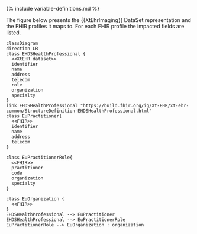 {% include variable-definitions.md %}

The figure below presents the {{XtEhrImaging}} DataSet representation and the FHIR profiles it maps to. For each FHIR profile the impacted fields are listed.

```mermaid
classDiagram
direction LR
class EHDSHealthProfessional {
  <<XtEHR dataset>>
  identifier
  name
  address
  telecom
  role
  organization
  specialty
}
link EHDSHealthProfessional "https://build.fhir.org/ig/Xt-EHR/xt-ehr-common/StructureDefinition-EHDSHealthProfessional.html"
class EuPractitioner{
  <<FHIR>>
  identifier
  name
  address
  telecom
}

class EuPractitionerRole{
  <<FHIR>>
  practitioner
  code
  organization
  specialty
}

class EuOrganization {
  <<FHIR>>
}
EHDSHealthProfessional --> EuPractitioner
EHDSHealthProfessional --> EuPractitionerRole
EuPractitionerRole --> EuOrganization : organization
```

